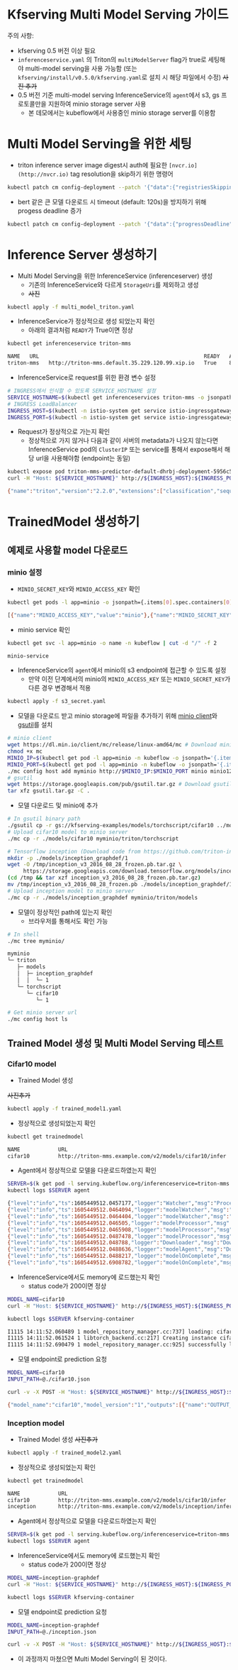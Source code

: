 # Kfserving Multi Model Serving 가이드

주의 사항:

- kfserving 0.5 버전 이상 필요
- `inferenceservice.yaml` 의 Triton의 `multiModelServer` flag가 true로 세팅해야 multi-model serving을 사용 가능함 (또는 `kfserving/install/v0.5.0/kfserving.yaml`로 설치 시 해당 파일에서 수정)
~~사진 추가~~
- 0.5 버전 기준 multi-model serving InferenceService의 `agent`에서 s3, gs 프로토콜만을 지원하여 minio storage server 사용
    - 본 데모에서는 kubeflow에서 사용중인 minio storage server를 이용함

# Multi Model Serving을 위한 세팅

- triton inference server image digest시 auth에 필요한 `[nvcr.io](http://nvcr.io)` tag resolution을 skip하기 위한 명령어

```bash
kubectl patch cm config-deployment --patch '{"data":{"registriesSkippingTagResolving":"nvcr.io"}}' -n knative-serving
```

- bert 같은 큰 모델 다운로드 시 timeout (default: 120s)을 방지하기 위해 progess deadline 증가

```bash
kubectl patch cm config-deployment --patch '{"data":{"progressDeadline": "600s"}}' -n knative-serving
```

# Inference Server 생성하기

- Multi Model Serving을 위한 InferenceService (inferenceserver) 생성
    - 기존의 InferenceService와 다르게 `StorageUri`를 제외하고 생성
    - ~~사진~~

```bash
kubectl apply -f multi_model_triton.yaml
```

- InferenceService가 정상적으로 생성 되었는지 확인
    - 아래의 결과처럼 `READY`가 True이면 정상

```bash
kubectl get inferenceservice triton-mms

NAME   URL                                                    READY   AGE
triton-mms   http://triton-mms.default.35.229.120.99.xip.io   True    8h
```

- InferenceService로 request를 위한 환경 변수 설정

```bash
# INGRESS에서 인식할 수 있도록 SERVICE_HOSTNAME 설정
SERVICE_HOSTNAME=$(kubectl get inferenceservices triton-mms -o jsonpath='{.status.url}' | cut -d "/" -f 3)
# INGRESS LoadBalancer
INGRESS_HOST=$(kubectl -n istio-system get service istio-ingressgateway -o jsonpath='{.status.loadBalancer.ingress[0].ip}')
INGRESS_PORT=$(kubectl -n istio-system get service istio-ingressgateway -o jsonpath='{.spec.ports[?(@.name=="http2")].port}')
```

- Request가 정상적으로 가는지 확인
    - 정상적으로 가지 않거나 다음과 같이 서버의 metadata가 나오지 않는다면 InferenceService pod의 `ClusterIP` 또는  service를 통해서 expose해서 해당 url을 사용해야함 (endpoint는 동일)

```bash
kubectl expose pod triton-mms-predictor-default-dhrbj-deployment-5956c57575-9sb5q --type=NodePort --name serving-service 
curl -H "Host: ${SERVICE_HOSTNAME}" http://${INGRESS_HOST}:${INGRESS_PORT}/v2

{"name":"triton","version":"2.2.0","extensions":["classification","sequence","model_repository","schedule_policy","model_configuration","system_shared_memory","cuda_shared_memory","binary_tensor_data","statistics"]}
```

# TrainedModel 생성하기

## 예제로 사용할 model 다운로드

### minio 설정

- `MINIO_SECRET_KEY`와 `MINIO_ACCESS_KEY` 확인

```bash
kubectl get pods -l app=minio -o jsonpath={.items[0].spec.containers[0].env} -n kubeflow

[{"name":"MINIO_ACCESS_KEY","value":"minio"},{"name":"MINIO_SECRET_KEY","value":"minio123"}]
```

- minio service 확인

```bash
kubectl get svc -l app=minio -o name -n kubeflow | cut -d "/" -f 2

minio-service
```

- InferenceService의 `agent`에서 minio의 s3 endpoint에 접근할 수 있도록 설정
    - 만약 이전 단계에서의 minio의 `MINIO_ACCESS_KEY` 또는 `MINIO_SECRET_KEY`가 다른 경우 변경해서 적용

```bash
kubectl apply -f s3_secret.yaml
```

- 모델을 다운로드 받고 minio storage에 파일을 추가하기 위해 [minio client](https://docs.min.io/docs/minio-client-complete-guide.html)와 [gsutil](https://cloud.google.com/storage/docs/gsutil/?hl=ko)를 설치

```bash
# minio client
wget https://dl.min.io/client/mc/release/linux-amd64/mc # Download minio client binary
chmod +x mc
MINIO_IP=$(kubectl get pod -l app=minio -n kubeflow -o jsonpath='{.items[0].status.podIP}')
MINIO_PORT=$(kubectl get pod -l app=minio -n kubeflow -o jsonpath='{.items[0].spec.containers[0].ports[0].containerPort}') # 9000
./mc config host add myminio http://$MINIO_IP:$MINIO_PORT minio minio123 # minio.yaml 에서 변경한 ACCESS_KEY_ID 와 SECRET_ACCESS_KEY 사용
# gsutil
wget https://storage.googleapis.com/pub/gsutil.tar.gz # Download gsutil binary
tar xfz gsutil.tar.gz -C .
```

- 모델 다운로드 및 minio에 추가

```bash
# In gsutil binary path
./gsutil cp -r gs://kfserving-examples/models/torchscript/cifar10 ../models
# Upload cifar10 model to minio server
./mc cp -r ./models/cifar10 myminio/triton/torchscript

# Tensorflow inception (Download code from https://github.com/triton-inference-server/server/blob/master/docs/examples/fetch_models.sh)
mkdir -p ./models/inception_graphdef/1
wget -O /tmp/inception_v3_2016_08_28_frozen.pb.tar.gz \
     https://storage.googleapis.com/download.tensorflow.org/models/inception_v3_2016_08_28_frozen.pb.tar.gz
(cd /tmp && tar xzf inception_v3_2016_08_28_frozen.pb.tar.gz)
mv /tmp/inception_v3_2016_08_28_frozen.pb ./models/inception_graphdef/1/model.graphdef
# Upload inception model to minio server
./mc cp -r ./models/inception_graphdef myminio/triton/models
```

- 모델이 정상적인 path에 있는지 확인
    - 브라우저를 통해서도 확인 가능

```bash
# In shell
./mc tree myminio/

myminio
└─ triton
   ├─ models
   │  ├─ inception_graphdef
   │  │  └─ 1
   └─ torchscript
      └─ cifar10
         └─ 1

# Get minio server url
./mc config host ls
```

## Trained Model 생성 및 Multi Model Serving 테스트

### Cifar10 model

- Trained Model 생성

~~사진추가~~

```bash
kubectl apply -f trained_model1.yaml
```

- 정상적으로 생성되었는지 확인

```bash
kubectl get trainedmodel

NAME            URL                                                                    READY   AGE
cifar10         http://triton-mms.example.com/v2/models/cifar10/infer                 22h
```

- Agent에서 정상적으로 모델을 다운로드하였는지  확인

```bash
SERVER=$(k get pod -l serving.kubeflow.org/inferenceservice=triton-mms -o name)
kubectl logs $SERVER agent

{"level":"info","ts":1605449512.0457177,"logger":"Watcher","msg":"Processing event","event":"\"/mnt/configs/..data\": CREATE"}
{"level":"info","ts":1605449512.0464094,"logger":"modelWatcher","msg":"removing model","modelName":"cifar10"}
{"level":"info","ts":1605449512.0464404,"logger":"modelWatcher","msg":"adding model","modelName":"cifar10"}
{"level":"info","ts":1605449512.046505,"logger":"modelProcessor","msg":"worker is started for","model":"cifar10"}
{"level":"info","ts":1605449512.0465908,"logger":"modelProcessor","msg":"unloading model","modelName":"cifar10"}
{"level":"info","ts":1605449512.0487478,"logger":"modelProcessor","msg":"Downloading model","storageUri":"s3://triton/torchscript/cifar10"}
{"level":"info","ts":1605449512.048788,"logger":"Downloader","msg":"Downloading to model dir","modelUri":"s3://triton/torchscript/cifar10","modelDir":"/mnt/models"}
{"level":"info","ts":1605449512.0488636,"logger":"modelAgent","msg":"Download model ","modelName":"cifar10","storageUri":"s3://triton/torchscript/cifar10","modelDir":"/mnt/models"}
{"level":"info","ts":1605449512.0488217,"logger":"modelOnComplete","msg":"completion event for model","modelName":"cifar10","inFlight":1}
{"level":"info","ts":1605449512.6908782,"logger":"modelOnComplete","msg":"completion event for model","modelName":"cifar10","inFlight":0}
```

- InferenceService에서도 memory에 로드했는지 확인
    - status code가 200이면 정상

```bash
MODEL_NAME=cifar10
curl -H "Host: ${SERVICE_HOSTNAME}" http://${INGRESS_HOST}:${INGRESS_PORT}/v2/models/${MODEL_NAME}/ready
```

```bash
kubectl logs $SERVER kfserving-container

I1115 14:11:52.060489 1 model_repository_manager.cc:737] loading: cifar10:1
I1115 14:11:52.061524 1 libtorch_backend.cc:217] Creating instance cifar10_0_0_cpu on CPU using model.pt
I1115 14:11:52.690479 1 model_repository_manager.cc:925] successfully loaded 'cifar10' version 1
```

- 모델 endpoint로 prediction 요청

```bash
MODEL_NAME=cifar10
INPUT_PATH=@./cifar10.json

curl -v -X POST -H "Host: ${SERVICE_HOSTNAME}" http://${INGRESS_HOST}:${INGRESS_PORT}/v2/models/$MODEL_NAME/infer -d $INPUT_PATH

{"model_name":"cifar10","model_version":"1","outputs":[{"name":"OUTPUT__0","datatype":"FP32","shape":[1,10],"data":[-2.0964813232421877,-0.1370079517364502,-0.509565532207489,2.795621395111084,-0.560547947883606,1.9934228658676148,1.1288189888000489,-1.4043134450912476,0.6004878282546997,-2.123708486557007]}]}
```

### Inception model

- Trained Model 생성
~~사진추가~~

```bash
kubectl apply -f trained_model2.yaml
```

- 정상적으로 생성되었는지 확인

```bash
kubectl get trainedmodel

NAME            URL                                                                    READY   AGE
cifar10         http://triton-mms.example.com/v2/models/cifar10/infer                 22h
inception       http://triton-mms.example.com/v2/models/inception/infer               20h
```

- Agent에서 정상적으로 모델을 다운로드하였는지 확인

```bash
SERVER=$(k get pod -l serving.kubeflow.org/inferenceservice=triton-mms -o name)
kubectl logs $SERVER agent

```

- InferenceService에서도 memory에 로드했는지 확인
    - status code가 200이면 정상

```bash
MODEL_NAME=inception-graphdef
curl -H "Host: ${SERVICE_HOSTNAME}" http://${INGRESS_HOST}:${INGRESS_PORT}/v2/models/${MODEL_NAME}/ready
```

```bash
kubectl logs $SERVER kfserving-container

```

- 모델 endpoint로 prediction 요청

```bash
MODEL_NAME=inception-graphdef
INPUT_PATH=@./inception.json

curl -v -X POST -H "Host: ${SERVICE_HOSTNAME}" http://${INGRESS_HOST}:${INGRESS_PORT}/v2/models/$MODEL_NAME/infer -d $INPUT_PATH

```

- 이 과정까지 마쳤으면 Multi Model Serving이 된 것이다.
